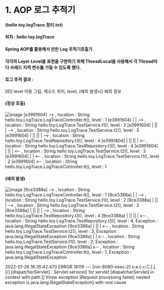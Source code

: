 
# 1. AOP 로그 추적기
#### (hello.toy.logTrace.정리.txt)    
#### 위치 : hello.toy.logTrace  
#### Spring AOP를 활용해서 만든 Log 추적기호출기  
#### 각각의 Layer Level을 표현을 구현하기 위해 ThreadLocal을 사용해서 각 Thread마다 쓰레드 지역 변수를 가질 수 있도록 했다.  
#### 로그 추적 결과 :
[ID]  level 이동 그림,  메소드 위치, level, (예외 발생시) 예외 정보  
#### (정상 호출)
<img src="https://i.ibb.co/qsF5D5P/image.png" alt="image" border="0">  
[e3991604]   --> , location : String hello.toy.LogTrace.LogTraceController.tt(), level : 1  
[e3991604]  |   | --> , location : String hello.toy.LogTrace.TestService.t1(), level : 2  
[e3991604]  |   ||   | --> , location : String hello.toy.LogTrace.TestService.t2(), level : 3  
[e3991604]  |   ||   ||   | --> , location : String hello.toy.LogTrace.TestRepository.t3(), level : 4  
[e3991604]  |   ||   ||   | <-- , location : String hello.toy.LogTrace.TestRepository.t3(), level : 4  
[e3991604]  |   ||   | <-- , location : String hello.toy.LogTrace.TestService.t2(), level : 3  
[e3991604]  |   | <-- , location : String hello.toy.LogTrace.TestService.t1(), level : 2  
[e3991604]   <-- , location : String hello.toy.LogTrace.LogTraceController.tt(), level : 1  

#### (예외 발생)
<img src="https://i.ibb.co/0GC2htz/image.png" alt="image" border="0">  
[9ce3388a]   --> , location : String hello.toy.LogTrace.LogTraceController.tt(), level : 1  
[9ce3388a]  |  | --> , location : String hello.toy.LogTrace.TestService.t1(), level : 2  
[9ce3388a]  |   ||   | --> , location : String hello.toy.LogTrace.TestService.t2(), level : 3  
[9ce3388a]  |   ||   ||   | --> , location : String hello.toy.LogTrace.TestRepository.t3(), level : 4  
[9ce3388a]  |   ||   ||   | x-- , location : String hello.toy.LogTrace.TestRepository.t3(), level : 4, Exception : java.lang.IllegalStateException  
[9ce3388a]  |   ||   | x-- , location : String hello.toy.LogTrace.TestService.t2(), level : 3, Exception : java.lang.IllegalStateException  
[9ce3388a]  |   | x-- , location : String hello.toy.LogTrace.TestService.t1(), level : 2, Exception : java.lang.IllegalStateException  
[9ce3388a]   x-- , location : String hello.toy.LogTrace.LogTraceController.tt(), level : 1, Exception : java.lang.IllegalStateException  
  
2022-01-26 16:35:42.470 ERROR 18116 --- [nio-8080-exec-2] o.a.c.c.C.[.[.[/].[dispatcherServlet]    : Servlet.service() for servlet [dispatcherServlet] in context with path [] threw exception [Request processing failed; nested exception is java.lang.IllegalStateException] with root cause
